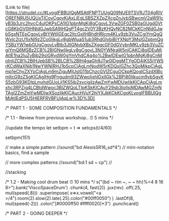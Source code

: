 (Link to file)[https://strudel.cc/#LyogIFBBUlQgMSAtIFNPTUUgQ09NUE9TSVRJT04gRlVOREFNRU5UQUxTICovCgovKiAxLjEgLSBSZXZpZXcgZnJvbSBwcmV2aW91cyB3b3Jrc2hvcC4uIOKPsCA1IG1pbnMgKi8gCgovL3VwZGF0ZSB0aGUgdGVtcG8KbGV0IHNldGJwbSA9IHQgPT4gc2V0Y3BzKHQvNC82MCkKCnNldGJwbSgxNTEpCgovLyBtYWtlIGEgc2ltcGxlIHBhdHRlcm4KLy9zb3VuZCgiYmQgQWxlc2lzU1IxNl9zZCo0IikgLy8gbWluaS1ub3RhdGlvbiBiYXNpY3MsIGZpbmQgYSBzYW1wbGUgCgovLyBtb3JlIGNvbXBsZXggcGF0dGVybnMKLy9zb3VuZCgiYmQ6MSBzZCB%2BIGNwIikgLy8gCgovL3N0YWNraW5nICAKCi8qIDEuMiAtIE1ha2luZyBjb29sIGRydW0gYmVhdCAg4o%2BwIDEwIG1pbnMgKi8gCnMoIntiZCB%2BIHJpbSB%2BLCB%2BIH4gaGh9JTw0IDggMTYgOD4iKS5iYW5rKCdWaXNjb1NwYWNlRHJ1bScpCiAgLmNodW5rKDQsIGZhc3QoMikpCiAgLmp1eChyZXYpCiAgLm9mZiguMjUsIG11bChzcGVlZCguOCkpKQogIC5zdXBlcmltcG9zZSgKICAgIHg9Pngudm93ZWwoIjxhIDxlIGk%2BPi80Iikucm9vbSgyKS5zbG93KDIpLmxhdGUoLjI1KS5jb2xvcigiIzAwZmYwMDUwIikKICApCiAgLmxhc3RPZig4LCBtdWwoc3BlZWQoLTIpKSkKICAuY29sb3IoIlsjMDAwMGZmNTAgI2ZmZmYwMDIwXSozIikKICAucHVuY2hjYXJkKCkKCgoKLyogIFBBUlQgMiAtIEdPSU5HIERFRVBFUiAqLw%3D%3D]


/*  PART 1 - SOME COMPOSITION FUNDAMENTALS */

/* 1.1 - Review from previous workshop.. ⏰ 5 mins */ 

//update the tempo
let setbpm = t => setcps(t/4/60)

setbpm(151)

// make a simple pattern
//sound("bd AlesisSR16_sd*4") // mini-notation basics, find a sample 

// more complex patterns
//sound("bd:1 sd ~ cp") // 

//stacking  

/* 1.2 - Making cool drum beat  ⏰ 10 mins */ 
s("{bd ~ rim ~, ~ ~ hh}%<4 8 16 8>").bank('ViscoSpaceDrum')
  .chunk(4, fast(2))
  .jux(rev)
  .off(.25, mul(speed(.8)))
  .superimpose(
    x=>x.vowel("<a <e i>>/4").room(2).slow(2).late(.25).color("#00ff0050")
  )
  .lastOf(8, mul(speed(-2)))
  .color("[#0000ff50 #ffff0020]*3")
  .punchcard()



/*  PART 2 - GOING DEEPER */
